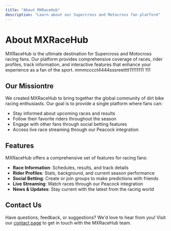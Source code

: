 ```yaml
---
title: "About MXRaceHub"
description: "Learn about our Supercross and Motocross fan platform"
---
```


# About MXRaceHub   

MXRaceHub is the ultimate destination for Supercross and Motocross racing fans. Our platform provides comprehensive coverage of races, rider profiles, track information, and interactive features that enhance your experience as a fan of the sport. mmmcccct4444sssreetttt11111111
111
## Our Missiontre

We created MXRaceHub to bring together the global community of dirt bike racing enthusiasts. Our goal is to provide a single platform where fans can:

- Stay informed about upcoming races and results
- Follow their favorite riders throughout the season
- Engage with other fans through social betting features
- Access live race streaming through our Peacock integration

## Features

MXRaceHub offers a comprehensive set of features for racing fans:

- **Race Information**: Schedules, results, and track details
- **Rider Profiles**: Stats, background, and current season performance
- **Social Betting**: Create or join groups to make predictions with friends
- **Live Streaming**: Watch races through our Peacock integration
- **News & Updates**: Stay current with the latest from the racing world

## Contact Us

Have questions, feedback, or suggestions? We'd love to hear from you! Visit our [contact page](/contact) to get in touch with the MXRaceHub team.